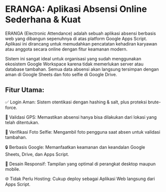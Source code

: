 # ERANGA: Aplikasi Absensi Online Sederhana & Kuat
ERANGA (Electronic Attendance) adalah sebuah aplikasi absensi berbasis web yang dibangun sepenuhnya di atas platform Google Apps Script. Aplikasi ini dirancang untuk memudahkan pencatatan kehadiran karyawan atau anggota secara online dengan fitur keamanan modern.

Sistem ini sangat ideal untuk organisasi yang sudah menggunakan ekosistem Google Workspace karena tidak memerlukan server atau database tambahan. Semua data absensi akan langsung tersimpan dengan aman di Google Sheets dan foto selfie di Google Drive.

## Fitur Utama:

✅ Login Aman: Sistem otentikasi dengan hashing & salt, plus proteksi brute-force.

📍 Validasi GPS: Memastikan absensi hanya bisa dilakukan dari lokasi yang telah ditentukan.

📸 Verifikasi Foto Selfie: Mengambil foto pengguna saat absen untuk validasi tambahan.

🔒 Berbasis Google: Memanfaatkan keamanan dan keandalan Google Sheets, Drive, dan Apps Script.

📱 Desain Responsif: Tampilan yang optimal di perangkat desktop maupun mobile.

🌐 Tidak Perlu Hosting: Cukup deploy sebagai Aplikasi Web langsung dari Apps Script.
